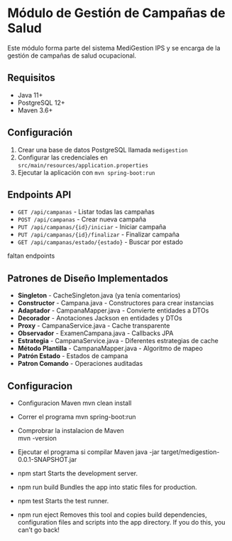 # Módulo de Gestión de Campañas de Salud

Este módulo forma parte del sistema MediGestion IPS y se encarga de la gestión de campañas de salud ocupacional.

## Requisitos

- Java 11+
- PostgreSQL 12+
- Maven 3.6+

## Configuración

1. Crear una base de datos PostgreSQL llamada `medigestion`
2. Configurar las credenciales en `src/main/resources/application.properties`
3. Ejecutar la aplicación con `mvn spring-boot:run`

## Endpoints API

- `GET /api/campanas` - Listar todas las campañas
- `POST /api/campanas` - Crear nueva campaña
- `PUT /api/campanas/{id}/iniciar` - Iniciar campaña
- `PUT /api/campanas/{id}/finalizar` - Finalizar campaña
- `GET /api/campanas/estado/{estado}` - Buscar por estado

faltan endpoints 

## Patrones de Diseño Implementados

- **Singleton** - CacheSingleton.java (ya tenía comentarios)
- **Constructor** - Campana.java - Constructores para crear instancias
- **Adaptador** - CampanaMapper.java - Convierte entidades a DTOs
- **Decorador** - Anotaciones Jackson en entidades y DTOs
- **Proxy** - CampanaService.java - Cache transparente
- **Observador** - ExamenCampana.java - Callbacks JPA
- **Estrategia** - CampanaService.java - Diferentes estrategias de cache
- **Método Plantilla** - CampanaMapper.java - Algoritmo de mapeo
- **Patrón Estado** - Estados de campana
- **Patron Comando** - Operaciones auditadas 


## Configuracion 

- Configuracion Maven 
    mvn clean install 

- Correr el programa 
    mvn spring-boot:run

- Comprobrar la instalacion de Maven  
    mvn -version 

- Ejecutar el programa si compilar Maven 
    java -jar target/medigestion-0.0.1-SNAPSHOT.jar

- npm start
    Starts the development server.

- npm run build
    Bundles the app into static files for production.

- npm test
    Starts the test runner.

- npm run eject
    Removes this tool and copies build dependencies, configuration files
    and scripts into the app directory. If you do this, you can’t go back!
